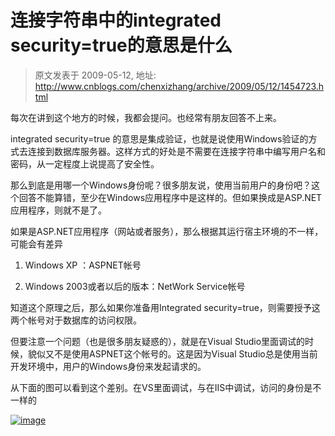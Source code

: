 # 连接字符串中的integrated security=true的意思是什么 
> 原文发表于 2009-05-12, 地址: http://www.cnblogs.com/chenxizhang/archive/2009/05/12/1454723.html 


每次在讲到这个地方的时候，我都会提问。也经常有朋友回答不上来。

 integrated security=true 的意思是集成验证，也就是说使用Windows验证的方式去连接到数据库服务器。这样方式的好处是不需要在连接字符串中编写用户名和密码，从一定程度上说提高了安全性。

 那么到底是用哪一个Windows身份呢？很多朋友说，使用当前用户的身份吧？这个回答不能算错，至少在Windows应用程序中是这样的。但如果换成是ASP.NET应用程序，则就不是了。

 如果是ASP.NET应用程序（网站或者服务），那么根据其运行宿主环境的不一样，可能会有差异

 1. Windows XP ：ASPNET帐号

 2. Windows 2003或者以后的版本：NetWork Service帐号

 知道这个原理之后，那么如果你准备用Integrated security=true，则需要授予这两个帐号对于数据库的访问权限。

 但要注意一个问题（也是很多朋友疑惑的），就是在Visual Studio里面调试的时候，貌似又不是使用ASPNET这个帐号的。这是因为Visual Studio总是使用当前开发环境中，用户的Windows身份来发起请求的。

 从下面的图可以看到这个差别。在VS里面调试，与在IIS中调试，访问的身份是不一样的

 [![image](http://images.cnblogs.com/cnblogs_com/chenxizhang/WindowsLiveWriter/integratedsecuritytrue_A0D2/image_thumb.png "image")](http://images.cnblogs.com/cnblogs_com/chenxizhang/WindowsLiveWriter/integratedsecuritytrue_A0D2/image_2.png)

